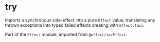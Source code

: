 # try

Imports a synchronous side-effect into a pure `Effect` value, translating any
thrown exceptions into typed failed effects creating with `Effect.fail`.

Part of the `Effect` module, imported from `@effect/io/Effect`.
